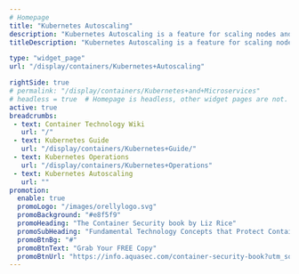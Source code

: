 ```yaml
---
# Homepage
title: "Kubernetes Autoscaling"
description: "Kubernetes Autoscaling is a feature for scaling nodes and pods in a Kubernetes Cluster. Autoscaling tools include Cluster Autoscaler and Horizontal Pod Autoscaler (HPA). While the scaling is automated, setting it up requires human involvement. This page gathers resources about autoscaling in Kubernetes."
titleDescription: "Kubernetes Autoscaling is a feature for scaling nodes and <a href='/display/containers/Kubernetes+Pods'>pods</a> in a <a href='/display/containers/Kubernetes+Cluster'>Kubernetes Cluster</a>. Autoscaling tools include <a href='/display/containers/Kubernetes+Cluster'>Cluster</a> Autoscaler and Horizontal Pod Autoscaler (HPA). While the scaling is automated, setting it up requires human involvement. This page gathers resources about autoscaling in Kubernetes." 

type: "widget_page"
url: "/display/containers/Kubernetes+Autoscaling" 

rightSide: true 
# permalink: "/display/containers/Kubernetes+and+Microservices"
# headless = true  # Homepage is headless, other widget pages are not.
active: true
breadcrumbs:
 - text: Container Technology Wiki
   url: "/"
 - text: Kubernetes Guide
   url: "/display/containers/Kubernetes+Guide/"
 - text: Kubernetes Operations
   url: "/display/containers/Kubernetes+Operations"
 - text: Kubernetes Autoscaling
   url: ""
promotion:
  enable: true
  promoLogo: "/images/orellylogo.svg"
  promoBackground: "#e8f5f9"
  promoHeading: "The Container Security book by Liz Rice"
  promoSubHeading: "Fundamental Technology Concepts that Protect Containerized Applications"
  promoBtnBg: "#"
  promoBtnText: "Grab Your FREE Copy"
  promoBtnUrl: "https://info.aquasec.com/container-security-book?utm_source=wiki"
---
```


